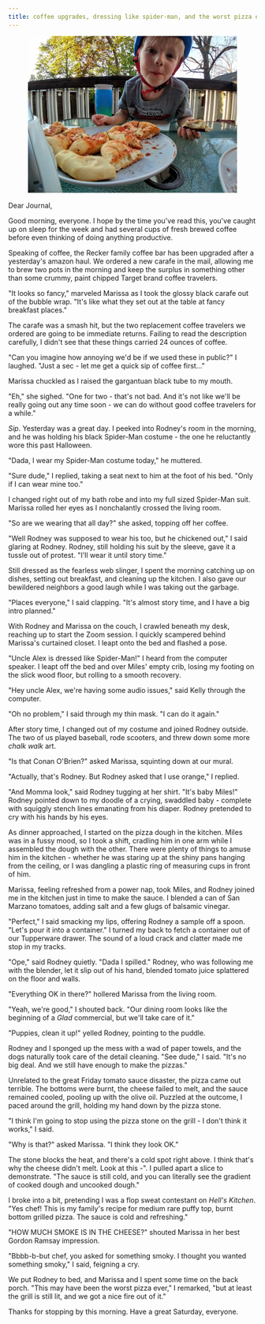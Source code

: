 ```yaml
---
title: coffee upgrades, dressing like spider-man, and the worst pizza ever
---
```


<figure>
  <a href="/images/banners/2020-05-16.jpg">
    <img alt="banner" src="/images/banners/2020-05-16.jpg"/>
  </a>
</figure>

Dear Journal,

Good morning, everyone.  I hope by the time you've read this, you've
caught up on sleep for the week and had several cups of fresh brewed
coffee before even thinking of doing anything productive.

Speaking of coffee, the Recker family coffee bar has been upgraded
after a yesterday's amazon haul.  We ordered a new carafe in the mail,
allowing me to brew two pots in the morning and keep the surplus in
something other than some crummy, paint chipped Target brand coffee
travelers.

"It looks so fancy," marveled Marissa as I took the glossy black
carafe out of the bubble wrap.  "It's like what they set out at the
table at fancy breakfast places."

The carafe was a smash hit, but the two replacement coffee travelers
we ordered are going to be immediate returns.  Failing to read the
description carefully, I didn't see that these things carried 24
ounces of coffee.

"Can you imagine how annoying we'd be if we used these in public?" I
laughed.  "Just a sec - let me get a quick sip of coffee first..."

Marissa chuckled as I raised the gargantuan black tube to my mouth.

"Eh," she sighed.  "One for two - that's not bad.  And it's not like
we'll be really going out any time soon - we can do without good
coffee travelers for a while."

_Sip_.  Yesterday was a great day.  I peeked into Rodney's room in the
morning, and he was holding his black Spider-Man costume - the one he
reluctantly wore this past Halloween.

"Dada, I wear my Spider-Man costume today," he muttered.

"Sure dude," I replied, taking a seat next to him at the foot of his
bed.  "Only if I can wear mine too."

I changed right out of my bath robe and into my full sized Spider-Man
suit.  Marissa rolled her eyes as I nonchalantly crossed the living
room.

"So are we wearing that all day?" she asked, topping off her coffee.

"Well Rodney was supposed to wear his too, but he chickened out," I
said glaring at Rodney.  Rodney, still holding his suit by the sleeve,
gave it a tussle out of protest.  "I'll wear it until story time."

Still dressed as the fearless web slinger, I spent the morning
catching up on dishes, setting out breakfast, and cleaning up the
kitchen.  I also gave our bewildered neighbors a good laugh while I
was taking out the garbage.

"Places everyone," I said clapping.  "It's almost story time, and I
have a big intro planned."

With Rodney and Marissa on the couch, I crawled beneath my desk,
reaching up to start the Zoom session.  I quickly scampered behind
Marissa's curtained closet.  I leapt onto the bed and flashed a pose.

"Uncle Alex is dressed like Spider-Man!" I heard from the computer
speaker.  I leapt off the bed and over Miles' empty crib, losing my
footing on the slick wood floor, but rolling to a smooth recovery.

"Hey uncle Alex, we're having some audio issues," said Kelly through
the computer.

"Oh no problem," I said through my thin mask.  "I can do it again."

After story time, I changed out of my costume and joined Rodney
outside.  The two of us played baseball, rode scooters, and threw down
some more _chalk walk_ art.

"Is that Conan O'Brien?" asked Marissa, squinting down at our mural.

"Actually, that's Rodney.  But Rodney asked that I use orange," I
replied.

"And Momma look," said Rodney tugging at her shirt.  "It's baby
Miles!"  Rodney pointed down to my doodle of a crying, swaddled baby -
complete with squiggly stench lines emanating from his diaper.  Rodney
pretended to cry with his hands by his eyes.

As dinner approached, I started on the pizza dough in the kitchen.
Miles was in a fussy mood, so I took a shift, cradling him in one arm
while I assembled the dough with the other.  There were plenty of
things to amuse him in the kitchen - whether he was staring up at the
shiny pans hanging from the ceiling, or I was dangling a plastic ring
of measuring cups in front of him.

Marissa, feeling refreshed from a power nap, took Miles, and Rodney
joined me in the kitchen just in time to make the sauce.  I blended a
can of San Marzano tomatoes, adding salt and a few glugs of balsamic
vinegar.

"Perfect," I said smacking my lips, offering Rodney a sample off a
spoon.  "Let's pour it into a container."  I turned my back to fetch a
container out of our Tupperware drawer.  The sound of a loud crack and
clatter made me stop in my tracks.

"Ope," said Rodney quietly.  "Dada I spilled."  Rodney, who was
following me with the blender, let it slip out of his hand, blended
tomato juice splattered on the floor and walls.

"Everything OK in there?" hollered Marissa from the living room.

"Yeah, we're good," I shouted back.  "Our dining room looks like the
beginning of a _Glad_ commercial, but we'll take care of it."

"Puppies, clean it up!" yelled Rodney, pointing to the puddle.

Rodney and I sponged up the mess with a wad of paper towels, and the
dogs naturally took care of the detail cleaning.  "See dude," I said.
"It's no big deal.  And we still have enough to make the pizzas."

Unrelated to the great Friday tomato sauce disaster, the pizza came
out terrible.  The bottoms were burnt, the cheese failed to melt, and
the sauce remained cooled, pooling up with the olive oil.  Puzzled at
the outcome, I paced around the grill, holding my hand down by the
pizza stone.

"I think I'm going to stop using the pizza stone on the grill - I
don't think it works," I said.

"Why is that?" asked Marissa.  "I think they look OK."

The stone blocks the heat, and there's a cold spot right above.  I
think that's why the cheese didn't melt.  Look at this -".  I pulled
apart a slice to demonstrate.  "The sauce is still cold, and you can
literally see the gradient of cooked dough and uncooked dough."

I broke into a bit, pretending I was a flop sweat contestant on
_Hell's Kitchen_.  "Yes chef!  This is my family's recipe for medium
rare puffy top, burnt bottom grilled pizza.  The sauce is cold and
refreshing."

"HOW MUCH SMOKE IS IN THE CHEESE?" shouted Marissa in her best Gordon
Ramsay impression.

"Bbbb-b-but chef, you asked for something smoky.  I thought you wanted
something smoky," I said, feigning a cry.

We put Rodney to bed, and Marissa and I spent some time on the back
porch.  "This may have been the worst pizza ever," I remarked, "but at
least the grill is still lit, and we got a nice fire out of it."

Thanks for stopping by this morning.  Have a great Saturday, everyone.

